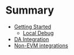 # Summary

- [Getting Started](./getting_started.md)
    - [Local Debug](./local_debug.md)
- [DA Integration](./da_integration.md)
- [Non-EVM integrations](./non_evm_integration.md)
